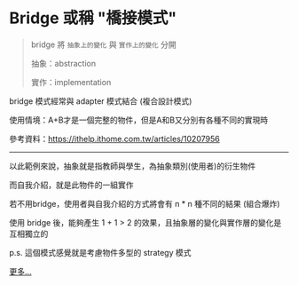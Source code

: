 # Bridge 或稱 "橋接模式"

> bridge 將 `抽象上的變化` 與 `實作上的變化` 分開
>
> 抽象：abstraction
>
> 實作：implementation

bridge 模式經常與 adapter 模式結合 (複合設計模式)

使用情境：A+B才是一個完整的物件，但是A和B又分別有各種不同的實現時

參考資料：https://ithelp.ithome.com.tw/articles/10207956

---

以此範例來說，抽象就是指教師與學生，為抽象類別(使用者)的衍生物件

而自我介紹，就是此物件的一組實作

若不用bridge，使用者與自我介紹的方式將會有 n * n 種不同的結果 (組合爆炸)

使用 bridge 後，能夠產生 1 + 1 > 2 的效果，且抽象層的變化與實作層的變化是互相獨立的

p.s. 這個模式感覺就是考慮物件多型的 strategy 模式

[更多…](https://www.notion.so/10-Bridge-c8e5c179471547639097fccd8799e0f2)